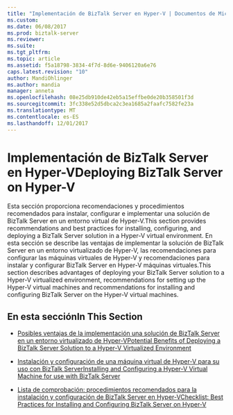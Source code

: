 ```yaml
---
title: "Implementación de BizTalk Server en Hyper-V | Documentos de Microsoft"
ms.custom: 
ms.date: 06/08/2017
ms.prod: biztalk-server
ms.reviewer: 
ms.suite: 
ms.tgt_pltfrm: 
ms.topic: article
ms.assetid: f5a18798-3834-4f7d-8d6e-9406120a6e76
caps.latest.revision: "10"
author: MandiOhlinger
ms.author: mandia
manager: anneta
ms.openlocfilehash: 08e25db910de42eb5a15effbe0de20b358501f3d
ms.sourcegitcommit: 3fc338e52d5dbca2c3ea1685a2faafc7582fe23a
ms.translationtype: MT
ms.contentlocale: es-ES
ms.lasthandoff: 12/01/2017
---
```

# <a name="deploying-biztalk-server-on-hyper-v"></a><span data-ttu-id="954fe-102">Implementación de BizTalk Server en Hyper-V</span><span class="sxs-lookup"><span data-stu-id="954fe-102">Deploying BizTalk Server on Hyper-V</span></span>
<span data-ttu-id="954fe-103">Esta sección proporciona recomendaciones y procedimientos recomendados para instalar, configurar e implementar una solución de BizTalk Server en un entorno virtual de Hyper-V.</span><span class="sxs-lookup"><span data-stu-id="954fe-103">This section provides recommendations and best practices for installing, configuring, and deploying a BizTalk Server solution in a Hyper-V virtual environment.</span></span> <span data-ttu-id="954fe-104">En esta sección se describe las ventajas de implementar la solución de BizTalk Server en un entorno virtualizado de Hyper-V, las recomendaciones para configurar las máquinas virtuales de Hyper-V y recomendaciones para instalar y configurar BizTalk Server en Hyper-V máquinas virtuales.</span><span class="sxs-lookup"><span data-stu-id="954fe-104">This section describes advantages of deploying your BizTalk Server solution to a Hyper-V virtualized environment, recommendations for setting up the Hyper-V virtual machines and recommendations for installing and configuring BizTalk Server on the Hyper-V virtual machines.</span></span>  
  
## <a name="in-this-section"></a><span data-ttu-id="954fe-105">En esta sección</span><span class="sxs-lookup"><span data-stu-id="954fe-105">In This Section</span></span>  
  
-   [<span data-ttu-id="954fe-106">Posibles ventajas de la implementación una solución de BizTalk Server en un entorno virtualizado de Hyper-V</span><span class="sxs-lookup"><span data-stu-id="954fe-106">Potential Benefits of Deploying a BizTalk Server Solution to a Hyper-V Virtualized Environment</span></span>](../technical-guides/benefits-of-deploying-a-biztalk-server-solution-to-a-hyper-v-environment.md)  
  
-   [<span data-ttu-id="954fe-107">Instalación y configuración de una máquina virtual de Hyper-V para su uso con BizTalk Server</span><span class="sxs-lookup"><span data-stu-id="954fe-107">Installing and Configuring a Hyper-V Virtual Machine for use with BizTalk Server</span></span>](../technical-guides/install-and-configure-a-hyper-v-virtual-machine-to-use-for-biztalk-server.md)  
  
-   [<span data-ttu-id="954fe-108">Lista de comprobación: procedimientos recomendados para la instalación y configuración de BizTalk Server en Hyper-V</span><span class="sxs-lookup"><span data-stu-id="954fe-108">Checklist: Best Practices for Installing and Configuring BizTalk Server on Hyper-V</span></span>](../technical-guides/checklist-best-practices-to-install-and-configure-biztalk-server-on-hyper-v.md)